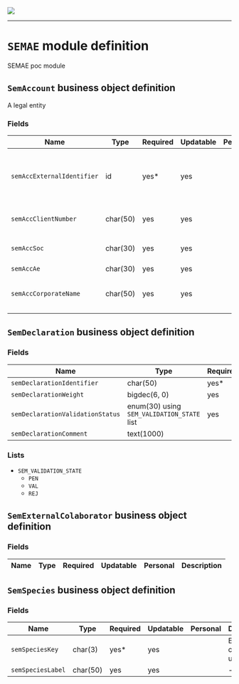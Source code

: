 <!--
 ___ _            _ _    _ _    __
/ __(_)_ __  _ __| (_)__(_) |_ /_/
\__ \ | '  \| '_ \ | / _| |  _/ -_)
|___/_|_|_|_| .__/_|_\__|_|\__\___|
            |_| 
-->
![](https://docs.simplicite.io//logos/logo250.png)
* * *

`SEMAE` module definition
=========================

SEMAE poc module

`SemAccount` business object definition
---------------------------------------

A legal entity

### Fields

| Name                                                         | Type                                     | Required | Updatable | Personal | Description                                                                      |
|--------------------------------------------------------------|------------------------------------------|----------|-----------|----------|----------------------------------------------------------------------------------|
| `semAccExternalIdentifier`                                   | id                                       | yes*     | yes       |          | NRID decimal(15,0) Identifiant unique (interne au CRM)                           |
| `semAccClientNumber`                                         | char(50)                                 | yes      | yes       |          | CD varchar(50) N° de client                                                      |
| `semAccSoc`                                                  | char(30)                                 | yes      | yes       |          | VAR2 varchar(30) n° SOC                                                          |
| `semAccAe`                                                   | char(30)                                 | yes      | yes       |          | -                                                                                |
| `semAccCorporateName`                                        | char(50)                                 | yes      | yes       |          | SOCIETE varchar(50) Raison sociale                                               |

`SemDeclaration` business object definition
-------------------------------------------



### Fields

| Name                                                         | Type                                     | Required | Updatable | Personal | Description                                                                      |
|--------------------------------------------------------------|------------------------------------------|----------|-----------|----------|----------------------------------------------------------------------------------|
| `semDeclarationIdentifier`                                   | char(50)                                 | yes*     | yes       |          | -                                                                                |
| `semDeclarationWeight`                                       | bigdec(6, 0)                             | yes      | yes       |          | -                                                                                |
| `semDeclarationValidationStatus`                             | enum(30) using `SEM_VALIDATION_STATE` list | yes      | yes       |          | -                                                                                |
| `semDeclarationComment`                                      | text(1000)                               |          | yes       |          | -                                                                                |

### Lists

* `SEM_VALIDATION_STATE`
    - `PEN` 
    - `VAL` 
    - `REJ` 

`SemExternalColaborator` business object definition
---------------------------------------------------



### Fields

| Name                                                         | Type                                     | Required | Updatable | Personal | Description                                                                      |
|--------------------------------------------------------------|------------------------------------------|----------|-----------|----------|----------------------------------------------------------------------------------|

`SemSpecies` business object definition
---------------------------------------



### Fields

| Name                                                         | Type                                     | Required | Updatable | Personal | Description                                                                      |
|--------------------------------------------------------------|------------------------------------------|----------|-----------|----------|----------------------------------------------------------------------------------|
| `semSpeciesKey`                                              | char(3)                                  | yes*     | yes       |          | ESPECE char(3) Clé unique                                                        |
| `semSpeciesLabel`                                            | char(50)                                 | yes      | yes       |          | -                                                                                |

